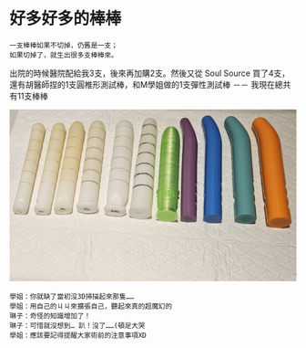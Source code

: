 # 好多好多的棒棒

    一支棒棒如果不切掉，仍舊是一支；
    如果切掉了，就生出很多支棒棒來。

出院的時候醫院配給我3支，後來再加購2支。然後又從 Soul Source 買了4支，還有胡醫師捏的1支圓椎形測試棒，和M學姐做的1支彈性測試棒 －－ 我現在總共有11支棒棒

![棒棒](2024.2.10.jpg)

    學姐：你就缺了當初沒3D掃描起來那隻……
    學姐：用自己的ㄐㄐ來擴張自己，聽起來真的超魔幻的
    琳子：奇怪的知識增加了！
    琳子：可惜就沒想到… 趴！沒了……(頓足大哭
    學姐：應該要記得提醒大家術前的注意事項XD
